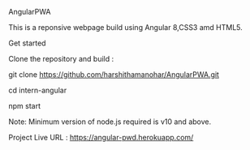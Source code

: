 AngularPWA

This is a reponsive webpage build using Angular 8,CSS3 amd HTML5.

Get started

Clone the repository and build :

git clone https://github.com/harshithamanohar/AngularPWA.git

cd intern-angular

npm start

Note: Minimum version of node.js required is v10 and above.

Project Live URL : https://angular-pwd.herokuapp.com/



   




     








